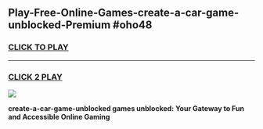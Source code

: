 
## Play-Free-Online-Games-create-a-car-game-unblocked-Premium #oho48
<h3>
<a href="https://premium.freeplayer.one?title=create-a-car-game-unblocked&ref=8M">CLICK TO PLAY</a></h3>
<hr>

<h3>
<a href="https://premium.freeplayer.one?title=create-a-car-game-unblocked&ref=8M">CLICK 2 PLAY</a>
  
</h3>

<a href="https://premium.freeplayer.one?title=create-a-car-game-unblocked&ref=8M"><img src="https://clearcache.store/games.png"></a>


**create-a-car-game-unblocked games unblocked: Your Gateway to Fun and Accessible Online Gaming**

